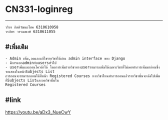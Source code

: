 # CN331-loginreg
-----------------
    วริยา กิตติวัฒนะโชค 6310610958
    วรภัทร วรรณพงษ์ 6310611055

#เพิ่มเติม
----------------
    - Admin เพิ่ม,ลดและแก้ไขรายวิชาได้ผ่าน admin interface ของ Django 
    - มีการแยกadminกับusersทั่วไป
    - userเพิ่มและถอนโควต้าได้ โดยการเพิ่มรายวิชาทางuserสามารถเพิ่มได้เฉพาะวิชาที่ไม่เคยทำการเพิ่มมาก่อนซึ่งจะแสดงในหน้าSubjects List 
    การถอนจะสามารถถอนได้ที่หน้า Registered Courses หากวิชาไหนทำการถอนแล้วรายวิชานั้นจะเด้งไปเพิ่มที่Subjects Listและลดวิชานั้นใน
    Registered Courses


 #link
 ----------------
 https://youtu.be/aDx3_NueCwY